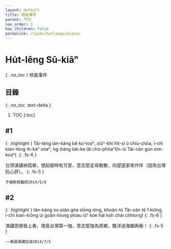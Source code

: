 ```yaml
---
layout: default
title: 核能事件
parent: 鬥句
nav_order: 3
has_children: false
permalink: /tauku/hutlengsukiann/
---
```


# Hu̍t-lêng Sū-kiāⁿ
{: .no_toc }
核能事件

## 目錄
{: .no_toc .text-delta }

1. TOC
{:toc}

## #1

{: .highlight }
Tâi-téng ián-káng bē ko͘-toaⁿ, siūⁿ-khí hit-sî ū chiù-chōa, ì-chì kian-tēng m̄-káⁿ sòaⁿ, ǹg-bāng ta̍k-ke lâi chò-phōaⁿ\(In-ūi Tâi-oân gún sim-koaⁿ\).
{: .fs-6 }

台頂演講袂孤單，想起彼時有咒誓，意志堅定毋敢散，向望逐家來作伴（因為台灣阮心肝）。
{: .fs-5 }

```
予楊斯棓醫師2014/5/8
```

## #2

{: .highlight }
Ián-káng su-piàn góa siōng ióng, khoân-tó Tâi-oân tē 1 kiông, ì-chì kian-kiông ùi goân-hiong phiau iûⁿ kòe hái koh chài chhiong!
{: .fs-6 }

演講思辯我上勇，環島台灣第一強，意志堅強為原鄉，飄洋過海閣再衝！
{: .fs-5 }

```
~~美國演講加油2014/7/5
```
